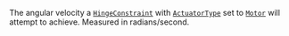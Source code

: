 The angular velocity a [`HingeConstraint`](https://create.roblox.com/docs/reference/engine/classes/HingeConstraint) with
[`ActuatorType`](https://create.roblox.com/docs/reference/engine/classes/HingeConstraint#ActuatorType) set to
[`Motor`](https://create.roblox.com/docs/reference/engine/enums/ActuatorType) will attempt to achieve. Measured in
radians/second.